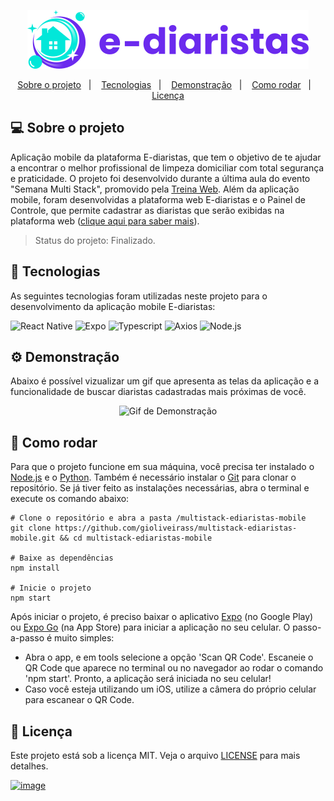 <p align="center">
    <img src=".github/logo.svg" 
    alt="E-diaristas">
</p>

<p align="center">
  <a href="#projeto">Sobre o projeto</a>&nbsp;&nbsp;&nbsp;|&nbsp;&nbsp;&nbsp;
  <a href="#tecnologias">Tecnologias</a>&nbsp;&nbsp;&nbsp;|&nbsp;&nbsp;&nbsp;
  <a href="#demonstracao">Demonstração</a>&nbsp;&nbsp;&nbsp;|&nbsp;&nbsp;&nbsp;
  <a href="#iniciando">Como rodar</a>&nbsp;&nbsp;&nbsp;|&nbsp;&nbsp;&nbsp;
  <a href="#licença">Licença</a>
</p>

## <a id="projeto"> 💻 Sobre o projeto </a>

Aplicação mobile da plataforma E-diaristas, que tem o objetivo de te ajudar a encontrar o melhor profissional de limpeza domiciliar com total segurança e praticidade. O projeto foi desenvolvido durante a última aula do evento "Semana Multi Stack", promovido pela [Treina Web](https://www.treinaweb.com.br/). Além da aplicação mobile, foram desenvolvidas a plataforma web E-diaristas e o Painel de Controle, que permite cadastrar as diaristas que serão exibidas na plataforma web ([clique aqui para saber mais](https://github.com/gioliveirass/multistack-ediaristas#--sobre-o-projeto-)).

> Status do projeto: Finalizado.

## <a id="tecnologias"> 🧪 Tecnologias </a>

As seguintes tecnologias foram utilizadas neste projeto para o desenvolvimento da aplicação mobile E-diaristas:

![React Native](https://img.shields.io/badge/React_Native-20232A?style=for-the-badge&logo=react&logoColor=61DAFB)
![Expo](https://img.shields.io/badge/Expo-000020?style=for-the-badge&logo=expo&logoColor=61DAFB)
![Typescript](https://img.shields.io/badge/TypeScript-007ACC?style=for-the-badge&logo=typescript&logoColor=white)
![Axios](https://img.shields.io/badge/Axios-5a29e4?style=for-the-badge)
![Node.js](https://img.shields.io/badge/Node.js-43853D?style=for-the-badge&logo=node-dot-js&logoColor=white)

## <a id="demonstracao"> ⚙️ Demonstração </a>

Abaixo é possível vizualizar um gif que apresenta as telas da aplicação e a funcionalidade de buscar diaristas cadastradas mais próximas de você.
<p align="center">
    <img src='.github/demonstracao.gif' alt='Gif de Demonstração'
</p>

## <a id="iniciando"> 🚀 Como rodar </a>

Para que o projeto funcione em sua máquina, você precisa ter instalado o [Node.js](https://nodejs.org/en/) e o [Python](https://www.python.org/downloads/). Também é necessário instalar o [Git](https://git-scm.com/) para clonar o repositório. Se já tiver feito as instalações necessárias, abra o terminal e execute os comando abaixo:

```
# Clone o repositório e abra a pasta /multistack-ediaristas-mobile
git clone https://github.com/gioliveirass/multistack-ediaristas-mobile.git && cd multistack-ediaristas-mobile
  
# Baixe as dependências 
npm install
  
# Inicie o projeto
npm start
```

Após iniciar o projeto, é preciso baixar o aplicativo [Expo](https://play.google.com/store/apps/details?id=host.exp.exponent&hl=pt_BR&gl=US) (no Google Play) ou [Expo Go](https://apps.apple.com/br/app/expo-go/id982107779) (na App Store) para iniciar a aplicação no seu celular. O passo-a-passo é muito simples:

- Abra o app, e em tools selecione a opção 'Scan QR Code'. Escaneie o QR Code que aparece no terminal ou no navegador ao rodar o comando 'npm start'. Pronto, a aplicação será iniciada no seu celular!
- Caso você esteja utilizando um iOS, utilize a câmera do próprio celular para escanear o QR Code. 

## <a id="licença"> 📝 Licença </a>

Este projeto está sob a licença MIT. Veja o arquivo [LICENSE](https://github.com/gioliveirass/multistack-ediaristas/blob/main/LICENSE) para mais detalhes.

[![image](https://img.shields.io/badge/👽%20Giovana%20Thaís%20O.%20Silva-LinkedIn-239120?style=flat-square)](https://www.linkedin.com/in/gioliveirass/)
